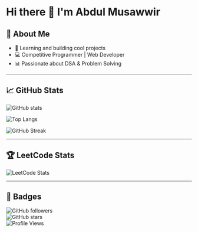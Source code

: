 # Hi there 👋 I'm Abdul Musawwir  

## 🚀 About Me  
- 🌱 Learning and building cool projects  
- 💻 Competitive Programmer | Web Developer  
- 📊 Passionate about DSA & Problem Solving  

---

## 📈 GitHub Stats  

![GitHub stats](https://github-readme-stats.vercel.app/api?username=abdulmusawwir2&show_icons=true&theme=radical)  

![Top Langs](https://github-readme-stats.vercel.app/api/top-langs/?username=abdulmusawwir2&layout=compact&theme=radical)  

![GitHub Streak](https://github-readme-streak-stats.herokuapp.com/?user=abdulmusawwir2&theme=radical)  

---

## 🏆 LeetCode Stats  

![LeetCode Stats](https://leetcard.jacoblin.cool/abdul_musawwir?theme=dark&font=Karma&ext=contest)  

---

## 🔗 Badges  

![GitHub followers](https://img.shields.io/github/followers/abdulmusawwir2?style=social)  
![GitHub stars](https://img.shields.io/github/stars/abdulmusawwir2?style=social)  
![Profile Views](https://komarev.com/ghpvc/?username=abdulmusawwir2&color=blue)  

